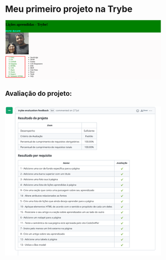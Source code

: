 <h1> Meu primeiro projeto na Trybe </h1>

<img src="/images/licoes-aprendidas.png" alt="imagem do projeto" />

<h2> Avaliação do projeto: <h2>

<img src="/images/nota-projeto.png" alt="avaliação do projeto" />
